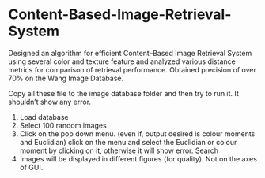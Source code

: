 # Content-Based-Image-Retrieval-System
Designed an algorithm for efficient Content–Based Image Retrieval System using several color and texture feature and analyzed various distance metrics for comparison of retrieval performance. Obtained precision of over 70% on the Wang Image Database. 

Copy all these file to the image database folder and then try to run it. It shouldn’t show any error. 
1. Load database
2. Select 100 random images
3. Click on the pop down menu. (even if, output desired is colour moments and Euclidian) click on the menu and select the Euclidian or colour  moment by clicking on it, otherwise it will show error.
Search
4. Images will be displayed in different figures (for quality). Not on the axes of GUI.
